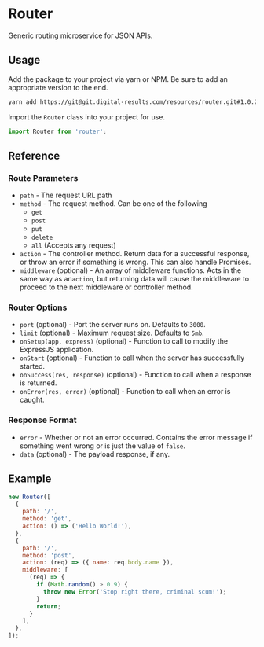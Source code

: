# Router

Generic routing microservice for JSON APIs.

## Usage

Add the package to your project via yarn or NPM. Be sure to add an appropriate version to the end.

```sh
yarn add https://git@git.digital-results.com/resources/router.git#1.0.2
```

Import the `Router` class into your project for use.

```js
import Router from 'router';
```

## Reference

### Route Parameters

- `path` - The request URL path
- `method` - The request method. Can be one of the following
    - `get`
    - `post`
    - `put`
    - `delete`
    - `all` (Accepts any request)
- `action` - The controller method. Return data for a successful response, or throw an error if something is wrong. This can also handle Promises.
- `middleware` (optional) - An array of middleware functions. Acts in the same way as an`action`, but returning data will cause the middleware to proceed to the next middleware or controller method.

### Router Options

- `port` (optional) - Port the server runs on. Defaults to `3000`.
- `limit` (optional) - Maximum request size. Defaults to `5mb`.
- `onSetup(app, express)` (optional) - Function to call to modify the ExpressJS application.
- `onStart` (optional) - Function to call when the server has successfully started.
- `onSuccess(res, response)` (optional) - Function to call when a response is returned.
- `onError(res, error)` (optional) - Function to call when an error is caught.

### Response Format

- `error` - Whether or not an error occurred. Contains the error message if something went wrong or is just the value of `false`.
- `data` (optional) - The payload response, if any.

## Example

```js
new Router([
  {
    path: '/',
    method: 'get',
    action: () => ('Hello World!'),
  },
  {
    path: '/',
    method: 'post',
    action: (req) => ({ name: req.body.name }),
    middleware: [
      (req) => {
        if (Math.random() > 0.9) {
          throw new Error('Stop right there, criminal scum!');
        }
        return;
      }
    ],
  },
]);
```

